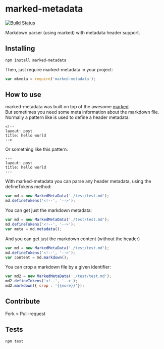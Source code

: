 marked-metadata
================
[![Build Status](https://travis-ci.org/jaydson/marked-metadata.svg?branch=master)](https://travis-ci.org/jaydson/marked-metadata)  

Markdown parser (using marked) with metadata header support.

## Installing
```shell
npm install marked-metadata
```

Then, just require marked-metadata in your project:  
```javascript
var mkmeta = require('marked-metadata');
```

## How to use
marked-metadata was built on top of the awesome [marked](https://github.com/chjj/marked).  
But sometimes you need some meta information about the markdown file.  
Normally a pattern like is used to define a header metadata:  
```text
<!--
layout: post
title: hello world
-->
```

Or something like this pattern:  
```text
---
layout: post
title: hello world
---
```

With marked-metadata you can parse any header metadata, using the defineTokens method:  
```javascript
var md = new MarkedMetaData('./test/test.md');
md.defineTokens('<!--', '-->');
```

You can get just the markdown metadata:  
```javascript
var md = new MarkedMetaData('./test/test.md');
md.defineTokens('<!--', '-->');
var meta = md.metadata();
```

And you can get just the markdown content (without the header)   
```javascript
var md = new MarkedMetaData('./test/test.md');
md.defineTokens('<!--', '-->');
var content = md.markdown();
```

You can crop a markdown file by a given identifier:
```javascript
var md2 = new MarkedMetaData('./test/test.md');
md2.defineTokens('<!--', '-->');
md2.markdown({ crop : '{{more}}'});
```

## Contribute
Fork > Pull-request

## Tests
```shell
npm test
```
